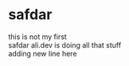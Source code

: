 # safdar
this is not my first <br>
safdar ali.dev is doing all that stuff <br>
adding new line here
